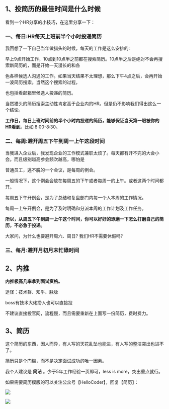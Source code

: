 ## 1、投简历的最佳时间是什么时候

看到一个HR分享的小技巧，在这里分享一下：

### 一、每日:HR每天上班前半个小时投递简历

我回想了一下自己当年做猎头的时候，每天的工作是这么安排的:

早上9点开始工作，10点到10点半之前都在搜索简历。10点半之后是绝对不会再搜索新简历的，而是开始一天漫长的和各

色各样候选人沟通的工作。如果当天结果不太理想，那么下午4点之后，会再开始一波简历搜索。当然这个搜索的过程，

也包括看邮箱里候选人投递的简历。

当然猎头的简历搜索主动性肯定高于企业内的HR。但是仍不影响我们得出这么一个结论。

**工作日，每日上班时间前的半个小时内投递的简历，能够保证当天第一眼被你的HR看到**。比如 8:00-8:30。

### 二、每周:避开周五下午到周一上午这段时间

当我进入企业后，我发现企业的工作模式兼职太烦了。每天都有开不完的大会小会。而且级别越高参会频次越高，哪怕是

普通员工，逃不脱的一个会议，是每周的例会。

一般情况下，这个例会会放在每周五的下午或者每周一的上午。或者这两个时间都开。

每周五下午开例会，是为了总结和复盘部门内每一个人本周的工作情况。

每周一上午开例会，是为了及时明确和分派本周的工作计划及工作任务。

**所以，从周五下午到周一上午这个时间，你可以好好的琢磨一下怎么打磨自己的简历，不必急于投递。**

大家问，为什么也要避开周六、周日? 我们HR不需要休假吗?

### 三、每月:避开月初月末忙碌时间



## 2、内推

**内推极高几率拿到面试资格。**

途径：技术群、知乎、脉脉

boss有技术大佬捞人也可以直接投

不建议直接投官网，流程慢，而且需要重新在上面写一份简历，费时费力。



## 3、简历

这个简历的东西，因人而异，有人写的天花乱坠也能进，有人写的整洁突出也进不了。

简历只是个门槛，而不是决定面试成功的唯一因素。

我个人建议是 **简洁** 。少于5年工作经验一页即可，less is more，突出重点就行。



如果需要简历模版的可以关注公众号【HelloCoder】，回复【简历】：

 ![](https://images-1253198264.cos.ap-guangzhou.myqcloud.com/image-20200912193813257.png)

![ ](https://cdn.jsdelivr.net/gh/DogerRain/image@main/Home/image-20200912193542034.png)